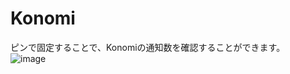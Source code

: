 # Konomi
ピンで固定することで、Konomiの通知数を確認することができます。  
![image](https://github.com/user-attachments/assets/d435ee50-14e6-4705-868c-d2637f152f02)
